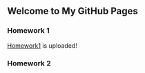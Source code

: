 ## Welcome to My GitHub Pages



### Homework 1
[Homework1](https://github.com/BU-IE-360/spring22-samet-parlak/files/hw1.html) is uploaded!

### Homework 2


